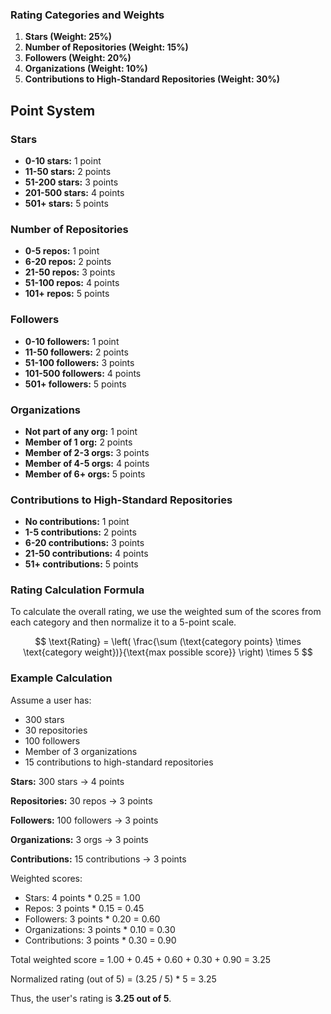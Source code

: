 ### Rating Categories and Weights

1. **Stars (Weight: 25%)**
2. **Number of Repositories (Weight: 15%)**
3. **Followers (Weight: 20%)**
4. **Organizations (Weight: 10%)**
5. **Contributions to High-Standard Repositories (Weight: 30%)**

## Point System

### Stars

- **0-10 stars:** 1 point
- **11-50 stars:** 2 points
- **51-200 stars:** 3 points
- **201-500 stars:** 4 points
- **501+ stars:** 5 points

### Number of Repositories

- **0-5 repos:** 1 point
- **6-20 repos:** 2 points
- **21-50 repos:** 3 points
- **51-100 repos:** 4 points
- **101+ repos:** 5 points

### Followers

- **0-10 followers:** 1 point
- **11-50 followers:** 2 points
- **51-100 followers:** 3 points
- **101-500 followers:** 4 points
- **501+ followers:** 5 points

### Organizations

- **Not part of any org:** 1 point
- **Member of 1 org:** 2 points
- **Member of 2-3 orgs:** 3 points
- **Member of 4-5 orgs:** 4 points
- **Member of 6+ orgs:** 5 points

### Contributions to High-Standard Repositories

- **No contributions:** 1 point
- **1-5 contributions:** 2 points
- **6-20 contributions:** 3 points
- **21-50 contributions:** 4 points
- **51+ contributions:** 5 points

### Rating Calculation Formula

To calculate the overall rating, we use the weighted sum of the scores from each category and then normalize it to a 5-point scale.

$$
\text{Rating} = \left( \frac{\sum (\text{category points} \times \text{category weight})}{\text{max possible score}} \right) \times 5
$$

### Example Calculation

Assume a user has:

- 300 stars
- 30 repositories
- 100 followers
- Member of 3 organizations
- 15 contributions to high-standard repositories

**Stars:** 300 stars → 4 points

**Repositories:** 30 repos → 3 points

**Followers:** 100 followers → 3 points

**Organizations:** 3 orgs → 3 points

**Contributions:** 15 contributions → 3 points

Weighted scores:

- Stars: 4 points \* 0.25 = 1.00
- Repos: 3 points \* 0.15 = 0.45
- Followers: 3 points \* 0.20 = 0.60
- Organizations: 3 points \* 0.10 = 0.30
- Contributions: 3 points \* 0.30 = 0.90

Total weighted score = 1.00 + 0.45 + 0.60 + 0.30 + 0.90 = 3.25

Normalized rating (out of 5) = (3.25 / 5) \* 5 = 3.25

Thus, the user's rating is **3.25 out of 5**.
